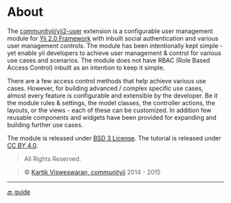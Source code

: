 About
=====

The [communityii/yii2-user](https://github.com/communityii/yii2-user) extension is a configurable user management module for [Yii 2.0 Framework](http://www.yiiframework.com) with inbuilt social authentication and various user management controls. The module has been intentionally kept simple - yet enable yii developers to achieve user management & control for various use cases and scenarios. The module does not have RBAC (Role Based Access Control) inbuilt as an intention to keep it simple. 

There are a few access control methods that help achieve various use cases. However, for building advanced / complex specific use cases, almost every feature is configurable and extensible by the developer. Be it the module rules & settings, the model classes, the controller actions, the layouts, or the views - each of these can be customized. In addition few reusable components and widgets have been provided for expanding and building further use cases.

The module is released under [BSD 3 License](https://github.com/communityii/yii2-user). The tutorial is released under [CC BY 4.0](http://creativecommons.org/licenses/by/4.0/).

> All Rights Reserved.

> © [Kartik Visweswaran, communityii](http://github.com/kartik-v/) 2014 - 2015 

---

[:back: guide](index.md#getting-started)